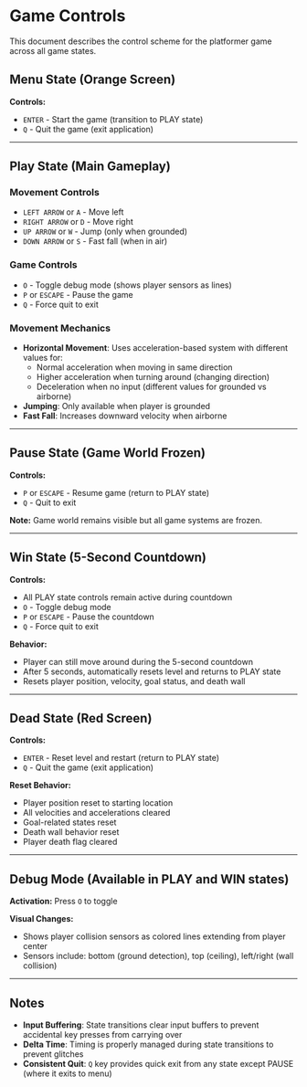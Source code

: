 # Game Controls

This document describes the control scheme for the platformer game across all game states.

## Menu State (Orange Screen)

**Controls:**
- `ENTER` - Start the game (transition to PLAY state)
- `Q` - Quit the game (exit application)

---

## Play State (Main Gameplay)

### Movement Controls
- `LEFT ARROW` or `A` - Move left
- `RIGHT ARROW` or `D` - Move right
- `UP ARROW` or `W` - Jump (only when grounded)
- `DOWN ARROW` or `S` - Fast fall (when in air)

### Game Controls
- `O` - Toggle debug mode (shows player sensors as lines)
- `P` or `ESCAPE` - Pause the game
- `Q` - Force quit to exit

### Movement Mechanics
- **Horizontal Movement**: Uses acceleration-based system with different values for:
  - Normal acceleration when moving in same direction
  - Higher acceleration when turning around (changing direction)
  - Deceleration when no input (different values for grounded vs airborne)
- **Jumping**: Only available when player is grounded
- **Fast Fall**: Increases downward velocity when airborne

---

## Pause State (Game World Frozen)

**Controls:**
- `P` or `ESCAPE` - Resume game (return to PLAY state)
- `Q` - Quit to exit

**Note:** Game world remains visible but all game systems are frozen.

---

## Win State (5-Second Countdown)

**Controls:**
- All PLAY state controls remain active during countdown
- `O` - Toggle debug mode
- `P` or `ESCAPE` - Pause the countdown
- `Q` - Force quit to exit

**Behavior:**
- Player can still move around during the 5-second countdown
- After 5 seconds, automatically resets level and returns to PLAY state
- Resets player position, velocity, goal status, and death wall

---

## Dead State (Red Screen)

**Controls:**
- `ENTER` - Reset level and restart (return to PLAY state)
- `Q` - Quit the game (exit application)

**Reset Behavior:**
- Player position reset to starting location
- All velocities and accelerations cleared
- Goal-related states reset
- Death wall behavior reset
- Player death flag cleared

---

## Debug Mode (Available in PLAY and WIN states)

**Activation:** Press `O` to toggle

**Visual Changes:**
- Shows player collision sensors as colored lines extending from player center
- Sensors include: bottom (ground detection), top (ceiling), left/right (wall collision)

---

## Notes

- **Input Buffering**: State transitions clear input buffers to prevent accidental key presses from carrying over
- **Delta Time**: Timing is properly managed during state transitions to prevent glitches
- **Consistent Quit**: `Q` key provides quick exit from any state except PAUSE (where it exits to menu)
